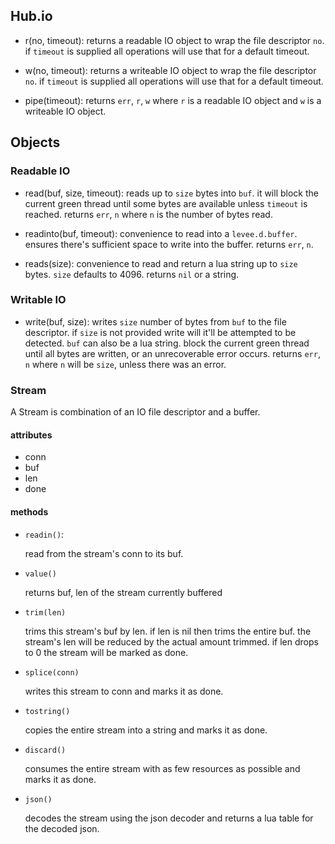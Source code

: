 ## Hub.io

* r(no, timeout):
	returns a readable IO object to wrap the file descriptor `no`. if `timeout`
	is supplied all operations will use that for a default timeout.

* w(no, timeout):
	returns a writeable IO object to wrap the file descriptor `no`. if `timeout`
	is supplied all operations will use that for a default timeout.

* pipe(timeout):
	returns `err`, `r`, `w` where `r` is a readable IO object and `w` is a
	writeable IO object.

## Objects

### Readable IO

* read(buf, size, timeout):
	reads up to `size` bytes into `buf`. it will block the current green thread
	until some bytes are available unless `timeout` is reached. returns `err`,
	`n` where `n` is the number of bytes read.

* readinto(buf, timeout):
	convenience to read into a `levee.d.buffer`. ensures there's sufficient space
	to write into the buffer. returns `err`, `n`.

* reads(size):
	convenience to read and return a lua string up to `size` bytes. `size`
	defaults to 4096. returns `nil` or a string.

### Writable IO

* write(buf, size):
	writes `size` number of bytes from `buf` to the file descriptor. if `size` is
	not provided write will it'll be attempted to be detected. `buf` can also be
	a lua string.  block the current green thread until all bytes are written, or
	an unrecoverable error occurs. returns `err`, `n` where `n` will be `size`,
	unless there was an error.


### Stream

A Stream is combination of an IO file descriptor and a buffer.

#### attributes

- conn
- buf
- len
- done

#### methods

- `readin()`:

    read from the stream's conn to its buf.

- `value()`

    returns buf, len of the stream currently buffered

- `trim(len)`

    trims this stream's buf by len. if len is nil then trims the entire buf.
    the stream's len will be reduced by the actual amount trimmed. if len drops
    to 0 the stream will be marked as done.

- `splice(conn)`

    writes this stream to conn and marks it as done.

- `tostring()`

    copies the entire stream into a string and marks it as done.

- `discard()`

    consumes the entire stream with as few resources as possible and marks it
    as done.

- `json()`

    decodes the stream using the json decoder and returns a lua table for the
    decoded json.
